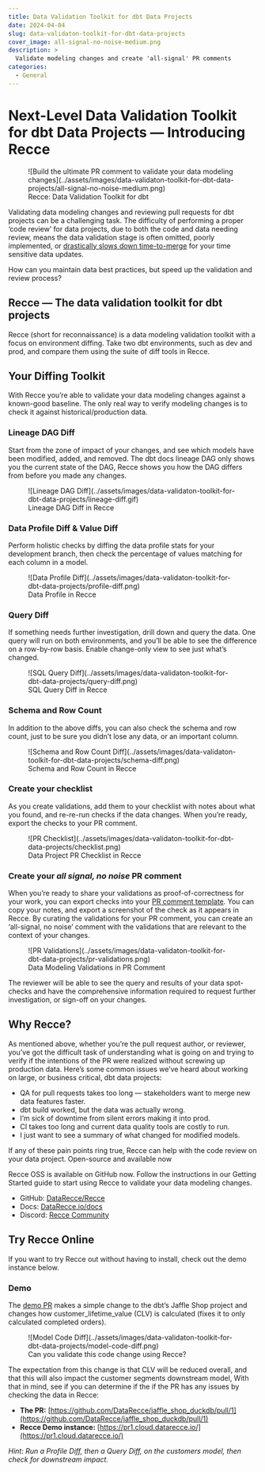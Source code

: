 ```yaml
---
title: Data Validation Toolkit for dbt Data Projects
date: 2024-04-04
slug: data-validaton-toolkit-for-dbt-data-projects
cover_image: all-signal-no-noise-medium.png
description: >
  Validate modeling changes and create 'all-signal' PR comments
categories:
  - General
---
```


# Next-Level Data Validation Toolkit for dbt Data Projects — Introducing Recce

<figure markdown="span">
  ![Build the ultimate PR comment to validate your data modeling changes](../assets/images/data-validaton-toolkit-for-dbt-data-projects/all-signal-no-noise-medium.png)
  <figcaption>Recce: Data Validation Toolkit for dbt</figcaption>
</figure>

Validating data modeling changes and reviewing pull requests for dbt projects can be a challenging task. The difficulty of performing a proper ‘code review’ for data projects, due to both the code and data needing review, means the data validation stage is often omitted, poorly implemented, or [drastically slows down time-to-merge](https://medium.com/inthepipeline/use-this-updated-pull-request-comment-template-for-your-dbt-data-projects-de06f12fc38d) for your time sensitive data updates.

How can you maintain data best practices, but speed up the validation and review process?

<!-- more -->

## Recce — The data validation toolkit for dbt projects

Recce (short for reconnaissance) is a data modeling validation toolkit with a focus on environment diffing. Take two dbt environments, such as dev and prod, and compare them using the suite of diff tools in Recce.

## Your Diffing Toolkit

With Recce you’re able to validate your data modeling changes against a known-good baseline. The only real way to verify modeling changes is to check it against historical/production data.

### Lineage DAG Diff

Start from the zone of impact of your changes, and see which models have been modified, added, and removed. The dbt docs lineage DAG only shows you the current state of the DAG, Recce shows you how the DAG differs from before you made any changes.

<figure markdown="span">
  ![Lineage DAG Diff](../assets/images/data-validaton-toolkit-for-dbt-data-projects/lineage-diff.gif)
  <figcaption>Lineage DAG Diff in Recce</figcaption>
</figure>

### Data Profile Diff & Value Diff

Perform holistic checks by diffing the data profile stats for your development branch, then check the percentage of values matching for each column in a model.

<figure markdown="span">
  ![Data Profile Diff](../assets/images/data-validaton-toolkit-for-dbt-data-projects/profile-diff.png)
  <figcaption>Data Profile in Recce</figcaption>
</figure>

### Query Diff

If something needs further investigation, drill down and query the data. One query will run on both environments, and you’ll be able to see the difference on a row-by-row basis. Enable change-only view to see just what’s changed.

<figure markdown="span">
  ![SQL Query Diff](../assets/images/data-validaton-toolkit-for-dbt-data-projects/query-diff.png)
  <figcaption>SQL Query Diff in Recce</figcaption>
</figure>

### Schema and Row Count

In addition to the above diffs, you can also check the schema and row count, just to be sure you didn’t lose any data, or an important column.

<figure markdown="span">
  ![Schema and Row Count Diff](../assets/images/data-validaton-toolkit-for-dbt-data-projects/schema-diff.png)
  <figcaption>Schema and Row Count in Recce</figcaption>
</figure>


### Create your checklist

As you create validations, add them to your checklist with notes about what you found, and re-re-run checks if the data changes. When you’re ready, export the checks to your PR comment.

<figure markdown="span">
  ![PR Checklist](../assets/images/data-validaton-toolkit-for-dbt-data-projects/checklist.png)
  <figcaption>Data Project PR Checklist in Recce</figcaption>
</figure>


### Create your <em>all signal, no noise</em> PR comment

When you’re ready to share your validations as proof-of-correctness for your work, you can export checks into your [PR comment template](https://medium.com/inthepipeline/use-this-updated-pull-request-comment-template-for-your-dbt-data-projects-de06f12fc38d). You can copy your notes, and export a screenshot of the check as it appears in Recce. By curating the validations for your PR comment, you can create an ‘all-signal, no noise’ comment with the validations that are relevant to the context of your changes.

<figure markdown="span">
  ![PR Validations](../assets/images/data-validaton-toolkit-for-dbt-data-projects/pr-validations.png)
  <figcaption>Data Modeling Validations in PR Comment</figcaption>
</figure>

The reviewer will be able to see the query and results of your data spot-checks and have the comprehensive information required to request further investigation, or sign-off on your changes.

## Why Recce?

As mentioned above, whether you’re the pull request author, or reviewer, you’ve got the difficult task of understanding what is going on and trying to verify if the intentions of the PR were realized without screwing up production data. Here’s some common issues we’ve heard about working on large, or business critical, dbt data projects:

- QA for pull requests takes too long — stakeholders want to merge new data features faster.
- dbt build worked, but the data was actually wrong.
- I’m sick of downtime from silent errors making it into prod.
- CI takes too long and current data quality tools are costly to run.
- I just want to see a summary of what changed for modified models.

If any of these pain points ring true, Recce can help with the code review on your data project.
Open-source and available now

Recce OSS is available on GitHub now. Follow the instructions in our Getting Started guide to start using Recce to validate your data modeling changes.

- GitHub: [DataRecce/Recce](https://github.com/datarecce/recce)
- Docs: [DataRecce.io/docs](https://datarecce.io/docs)
- Discord: [Recce Community](https://discord.gg/bP2Yfk9KEA)

## Try Recce Online

If you want to try Recce out without having to install, check out the demo instance below.

### Demo

The [demo PR](https://github.com/DataRecce/jaffle_shop_duckdb/pull/1) makes a simple change to the dbt’s Jaffle Shop project and changes how customer_lifetime_value (CLV) is calculated (fixes it to only calculated completed orders).

<figure markdown="span">
  ![Model Code Diff](../assets/images/data-validaton-toolkit-for-dbt-data-projects/model-code-diff.png)
  <figcaption>Can you validate this code change using Recce?</figcaption>
</figure>

The expectation from this change is that CLV will be reduced overall, and that this will also impact the customer segments downstream model, With that in mind, see if you can determine if the if the PR has any issues by checking the data in Recce:

- <strong>The PR:</strong> [https://github.com/DataRecce/jaffle_shop_duckdb/pull/1](https://github.com/DataRecce/jaffle_shop_duckdb/pull/1)
- <strong>Recce Demo instance:</strong> [https://pr1.cloud.datarecce.io/](https://pr1.cloud.datarecce.io/)

<em>Hint: Run a Profile Diff, then a Query Diff, on the customers model, then check for downstream impact.</em>


<script src="https://gist.github.com/DaveFlynn/4135bc92aea95227939e3db03cf479a5.js"></script>

